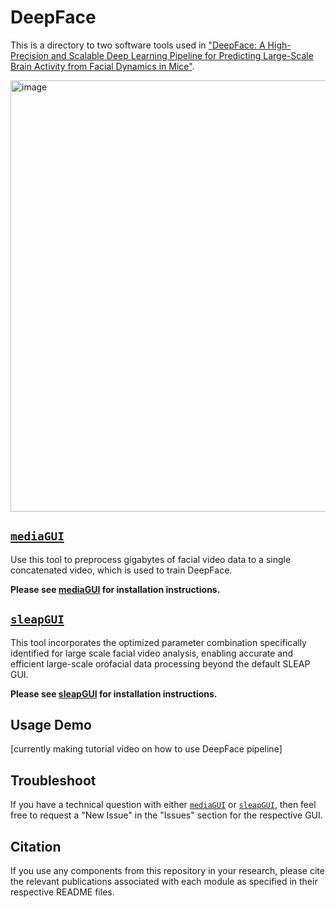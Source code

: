 # DeepFace

This is a directory to two software tools used in ["DeepFace: A High-Precision and Scalable Deep Learning Pipeline for Predicting Large-Scale Brain Activity from Facial Dynamics in Mice"](https://pubmed.ncbi.nlm.nih.gov/40661434/).


<img width="1524" height="690" alt="image" src="https://github.com/user-attachments/assets/e5b59b96-dda3-415c-a42c-68f27daa6ae4" />


## [`mediaGUI`](https://github.com/khicken/mediaGUI)
Use this tool to preprocess gigabytes of facial video data to a single concatenated video, which is used to train DeepFace.

**Please see [mediaGUI](https://github.com/khicken/mediaGUI) for installation instructions.**

## [`sleapGUI`](https://github.com/khicken/sleapGUI)
This tool incorporates the optimized parameter combination specifically identified for large scale facial video analysis, enabling accurate and efficient large-scale orofacial data processing beyond the default SLEAP GUI.

**Please see [sleapGUI](https://github.com/khicken/sleapGUI) for installation instructions.**


## Usage Demo
\[currently making tutorial video on how to use DeepFace pipeline\]

## Troubleshoot
If you have a technical question with either [`mediaGUI`](https://github.com/khicken/mediaGUI) or [`sleapGUI`](https://github.com/khicken/sleapGUI), then feel free to request a "New Issue" in the "Issues" section for the respective GUI.

## Citation
If you use any components from this repository in your research, please cite the relevant publications associated with each module as specified in their respective README files.
